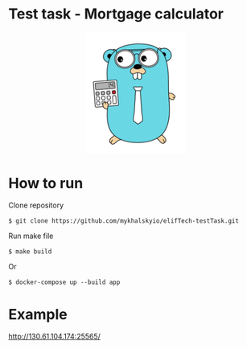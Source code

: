 # Test task - Mortgage calculator
<p align="center">
<img src="ui/static/go.png" width="200">
</p>

# How to run

Clone repository

    $ git clone https://github.com/mykhalskyio/elifTech-testTask.git

Run make file
    
    $ make build

Or

    $ docker-compose up --build app

# Example
http://130.61.104.174:25565/
